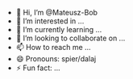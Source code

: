 - 👋 Hi, I’m @Mateusz-Bob
- 👀 I’m interested in ...
- 🌱 I’m currently learning ...
- 💞️ I’m looking to collaborate on ...
- 📫 How to reach me ...
- 😄 Pronouns: spier/dalaj
- ⚡ Fun fact: ...

<!---
Mateusz-Bob/Mateusz-Bob is a ✨ special ✨ repository because its `README.md` (this file) appears on your GitHub profile.
You can click the Preview link to take a look at your changes.
--->
